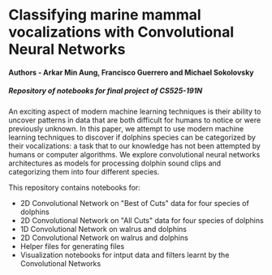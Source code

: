 # Classifying marine mammal vocalizations with Convolutional Neural Networks

#### Authors - Arkar Min Aung, Francisco Guerrero and Michael Sokolovsky
##### Repository of notebooks for final project of CS525-191N

An exciting aspect of modern machine learning techniques is their ability to uncover patterns in data that are both difficult for humans to notice or were previously unknown. In this paper, we attempt to use modern machine learning techniques to discover if dolphins species can be categorized by their vocalizations: a task that to our knowledge has not been attempted by humans or computer algorithms. We explore convolutional neural networks architectures as models for processing dolphin sound clips and categorizing them into four different species.

This repository contains notebooks for:
* 2D Convolutional Network on "Best of Cuts" data for four species of dolphins
* 2D Convolutional Network on "All Cuts" data for four species of dolphins
* 1D Convolutional Network on walrus and dolphins
* 2D Convolutional Network on walrus and dolphins
* Helper files for generating files
* Visualization notebooks for intput data and filters learnt by the Convolutional Networks
